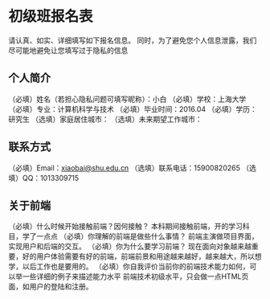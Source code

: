 # 初级班报名表

请认真、如实、详细填写如下报名信息。
同时，为了避免您个人信息泄露，我们尽可能地避免让您填写过于隐私的信息

## 个人简介

（必填）姓名（若担心隐私问题可填写昵称）：小白
（必填）学校：上海大学
（必填）专业：计算机科学与技术
（必填）毕业时间：2016.04
（必填）学历：研究生
（选填）家庭居住城市：
（选填）未来期望工作城市：

## 联系方式

（必填）Email：xiaobai@shu.edu.cn
（选填）联系电话：15900820265
（选填）QQ：1013309715

## 关于前端

（必填）什么时候开始接触前端？因何接触？
本科期间接触前端，开的学习科目，学了一点点
（必填）你理解的前端是做些什么事情？
前端主演做项目界面，实现用户和后端的交互。
（必填）你为什么要学习前端？
现在面向对象越来越重要，好的用户体验需要有好的前端，前端前景和用途越来越好，越来越大，所以想学，以后工作也是要用的。
（必填）你自我评价当前你的前端技术能力如何，可以举一些详细的例子来描述能力水平
前端技术初级水平，只会做一点HTML页面，如用户的登陆和注册。

